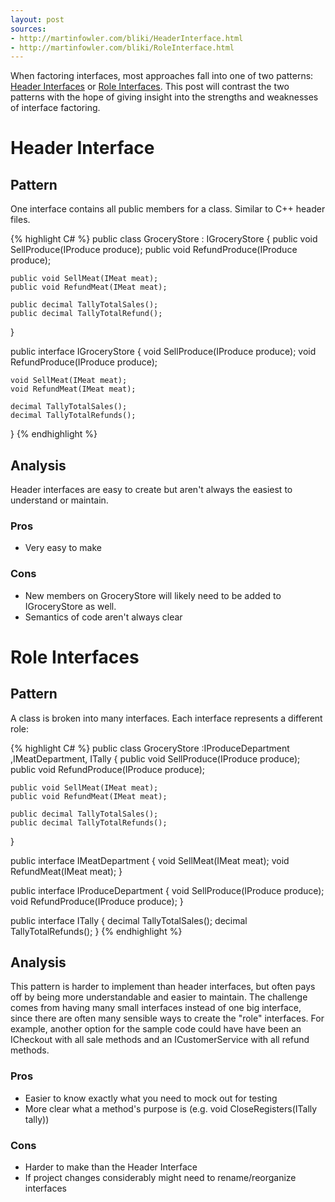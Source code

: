 ```yaml
---
layout: post
sources: 
- http://martinfowler.com/bliki/HeaderInterface.html
- http://martinfowler.com/bliki/RoleInterface.html
---
```

When factoring interfaces, most approaches fall into one of two patterns: [Header Interfaces](http://martinfowler.com/bliki/HeaderInterface.html) or [Role Interfaces](http://martinfowler.com/bliki/RoleInterface.html). This post will contrast the two patterns with the hope of giving insight into the strengths and weaknesses of interface factoring.

# Header Interface #

## Pattern ##

One interface contains all public members for a class. Similar to C++ header files.


{% highlight C# %}
public class GroceryStore : IGroceryStore 
{
    public void SellProduce(IProduce produce);
    public void RefundProduce(IProduce produce);
    
    public void SellMeat(IMeat meat);
    public void RefundMeat(IMeat meat);

    public decimal TallyTotalSales();
    public decimal TallyTotalRefund();
}

public interface IGroceryStore
{
    void SellProduce(IProduce produce);
    void RefundProduce(IProduce produce);
    
    void SellMeat(IMeat meat);
    void RefundMeat(IMeat meat); 
    
    decimal TallyTotalSales();
    decimal TallyTotalRefunds();
}
{% endhighlight %}

## Analysis ##

Header interfaces are easy to create but aren't always the easiest to understand or maintain.

### Pros ###

* Very easy to make


### Cons ###

* New members on GroceryStore will likely need to be added to IGroceryStore as well.
* Semantics of code aren't always clear


# Role Interfaces

## Pattern

A class is broken into many interfaces. Each interface represents a different role:


{% highlight C# %}
public class GroceryStore :IProduceDepartment ,IMeatDepartment, ITally
{
    public void SellProduce(IProduce produce);
    public void RefundProduce(IProduce produce);
    
    public void SellMeat(IMeat meat);
    public void RefundMeat(IMeat meat);

    public decimal TallyTotalSales();
    public decimal TallyTotalRefunds();
}

public interface IMeatDepartment 
{
    void SellMeat(IMeat meat);
    void RefundMeat(IMeat meat);
}

public interface IProduceDepartment 
{
    void SellProduce(IProduce produce);
    void RefundProduce(IProduce produce);
}

public interface ITally
{
    decimal TallyTotalSales();
    decimal TallyTotalRefunds();
}
{% endhighlight %}

## Analysis

This pattern is harder to implement than header interfaces, but often pays off by being more understandable and easier to maintain. The challenge comes from having many small interfaces instead of one big interface, since there are often many sensible ways to create the "role" interfaces. For example, another option for the sample code could have have been an ICheckout with all sale methods and an ICustomerService with all refund methods.

### Pros

* Easier to know exactly what you need to mock out for testing
* More clear what a method's purpose is (e.g. void CloseRegisters(ITally tally))

### Cons

* Harder to make than the Header Interface
* If project changes considerably might need to rename/reorganize interfaces
